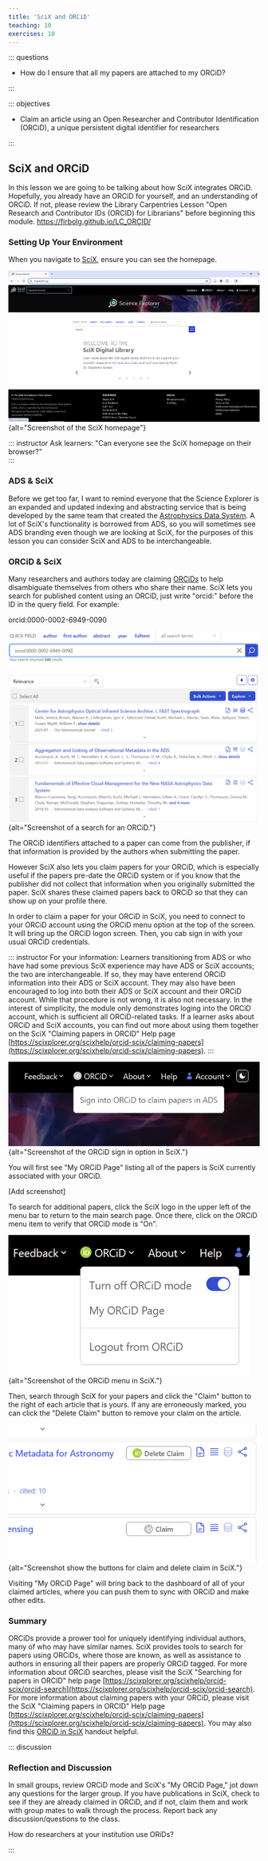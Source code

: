 ```yaml
---
title: 'SciX and ORCiD'
teaching: 10
exercises: 10
---
```


::: questions

- How do I ensure that all my papers are attached to my ORCiD?

:::


::: objectives

- Claim an article using an Open Researcher and Contributor Identification (ORCiD), a unique persistent digital identifier for researchers

:::

## SciX and ORCiD

In this lesson we are going to be talking about how SciX integrates ORCiD. Hopefully, you already have an ORCiD for yourself, and an understanding of ORCiD. If not, please review the Library Carpentries Lesson "Open Research and Contributor IDs (ORCID) for Librarians" before beginning this module.
https://firbolg.github.io/LC_ORCID/

### Setting Up Your Environment

When you navigate to [SciX](https://scixplorer.org/), ensure you can see the homepage.  

![](fig/scix-homepage.png){alt="Screenshot of the SciX homepage"}

::: instructor 
Ask learners: "Can everyone see the SciX homepage on their browser?"  
:::

### ADS & SciX

Before we get too far, I want to remind everyone that the Science Explorer is an expanded and updated indexing and abstracting service that is being developed by the same team that created the [Astrophysics Data System](https://ui.adsabs.harvard.edu/).  A lot of SciX's functionality is borrowed from ADS, so you will sometimes see ADS branding even though we are looking at SciX, for the purposes of this lesson you can consider SciX and ADS to be interchangeable.

### ORCiD & SciX

Many researchers and authors today are claiming [ORCiDs](https://orcid.org/) to help disambiguate themselves from others who share their name.  SciX lets you search for published content using an ORCiD, just write "orcid:" before the ID in the query field.  For example:

orcid:0000-0002-6949-0090

![](fig/scix-orcid-search.png){alt="Screenshot of a search for an ORCiD."}

The ORCiD identifiers attached to a paper can come from the publisher, if that information is provided by the authors when submitting the paper.

However SciX also lets you claim papers for your ORCiD, which is especially useful if the papers pre-date the ORCiD system or if you know that the publisher did not collect that information when you originally submitted the paper.  SciX shares these claimed papers back to ORCiD so that they can show up on your profile there.

In order to claim a paper for your ORCiD in SciX, you need to connect to your ORCiD account using the ORCiD menu option at the top of the screen. It will bring up the ORCiD logon screen. Then, you cab sign in with your usual ORCiD credentials. 

::: instructor 
For your information:  Learners transitioning from ADS or who have had some previous SciX experience may have ADS or SciX accounts; the two are interchangeable.  If so, they may have enterend ORCiD information into their ADS or SciX account. They may also have been encouraged to log into both their ADS or SciX account and their ORCiD account. While that procedure is not wrong, it is also not necessary. In the interest of simplicity, the module only demonstrates loging into the ORCiD account, which is sufficient all ORCiD-related tasks. If a learner asks about ORCiD and SciX accounts, you can find out more about using them together on the SciX "Claiming papers in ORCID" Help page [https://scixplorer.org/scixhelp/orcid-scix/claiming-papers](https://scixplorer.org/scixhelp/orcid-scix/claiming-papers). 
:::

![](fig/scix-orcid-signon.png){alt="Screenshot of the ORCiD sign in option in SciX."}

You will first see "My ORCiD Page" listing all of the papers is SciX currently associated with your ORCiD. 

[Add screenshot]

To search for additional papers, click the SciX logo in the upper left of the menu bar to return to the main search page. Once there, click on the ORCiD menu item to verify that ORCiD mode is "On".

![](fig/scix-orcid-menu.png){alt="Screenshot of the ORCiD menu in SciX."}

Then, search through SciX for your papers and click the "Claim" button to the right of each article that is yours.  If any are erroneously marked, you can click the "Delete Claim" button to remove your claim on the article.

![](fig/scix-orcid-claim.png){alt="Screenshot show the buttons for claim and delete claim in SciX."}

Visiting "My ORCiD Page" will bring back to the dashboard of all of your claimed articles, where you can push them to sync with ORCiD and make other edits.

### Summary

ORCiDs provide a prower tool for uniquely identifying individual authors, many of who may have similar names.  SciX provides tools to search for papers using ORCiDs, where those are known, as well as assistance to authors in ensuring all their papers are properly ORCiD tagged. For more information about ORCiD searches, please visit the SciX "Searching for papers in ORCID" help page [https://scixplorer.org/scixhelp/orcid-scix/orcid-search](https://scixplorer.org/scixhelp/orcid-scix/orcid-search).  For more information about claiming papers with your ORCiD, please visit the SciX "Claiming papers in ORCID" Help page [https://scixplorer.org/scixhelp/orcid-scix/claiming-papers](https://scixplorer.org/scixhelp/orcid-scix/claiming-papers).  You may also find this [ORCiD in SciX](https://ads.harvard.edu/handouts/SciX_ORCiD_handout.pdf) handout helpful.


::: discussion
### Reflection and Discussion

In small groups, review ORCiD mode and SciX's "My ORCiD Page," jot down any questions for the larger group.
If you have publications in SciX, check to see if they are already claimed in ORCiD, and if not, claim them and work with group mates to walk through the process.
Report back any discussion/questions to the class.

How do researchers at your institution use ORiDs? 

:::
